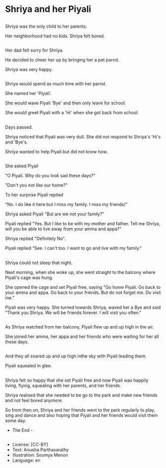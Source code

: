 # Shriya and her Piyali

##
Shriya was the only child to her parents.

Her neighborhood had no kids. Shriya felt bored.

##
Her dad felt sorry for Shriya.

He decided to cheer her up by bringing her a pet parrot.

Shriya was very happy.

##
Shriya would spend as much time with her parrot.

She named her 'Piyali'.

She would wave Piyali 'Bye' and then only leave for school.

She would greet Piyali with a 'Hi' when she got back from school.

##
Days passed.

Shriya noticed that Piyali was very dull. She did not respond to Shriya's 'Hi's and 'Bye's.

Shriya wanted to help Piyali but did not know how.

##
She asked Piyali

"O Piyali. Why do you look sad these days?"

"Don't you not like our home?"

To her surprise Piyali replied

"No. I do like it here but I miss my family. I miss my friends/"

Shriya asked Piyali "But are we not your family?"

Piyali replied "Yes. But I like to be with my mother and father. Tell me Shriya, will you be able to live away from your amma and appa?"

Shriya replied "Definitely No".

Piyali replied "See. I can't too. I want to go and live with my family."

##
Shriya could not sleep that night.

Next morning, when she woke up, she went straight to the balcony where Piyali's cage was hung.

She opened the cage and set Piyali free, saying "Go home Piyali. Go back to your amma and appa. Go back to your friends. But do not forget me. Do visit me."

Piyali was very happy. She turned towards Shriya, waved her a Bye and said "Thank you Shriya. We will be friends forever. I will visit you often."

##
As Shriya watched from her balcony, Piyali flew up and up high in the air.

She joined her amma, her appa and her friends who were waiting for her all these days.

##
And they all soared up and up high inthe sky with Piyali leading them.

Piyali squealed in glee.

##
Shriya felt so happy that she set Piyali free and now Piyali was happily living, flying, squealing with her parents, and her friends.

Shriya realised that she needed to be go to the park and make new friends and not feel bored anymore.

So from then on, Shriya and her friends went to the park regularly to play, sing and dance and also hoping that Piyali and her friends would visit them some day.

- The End -

##
* License: [CC-BY]
* Text: Anusha Parthasarathy
* Illustration: Soumya Menon
* Language: en
